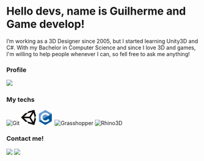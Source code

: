 # Hello devs, name is Guilherme and Game develop!
I’m working as a 3D Designer since 2005, but I started learning Unity3D and C#. With my Bachelor in Computer Science and since I love 3D and games, I'm willing to help people whenever I can, so fell free to ask me anything!
  
### Profile
  <img src="https://github-readme-stats.vercel.app/api?username=guilhermeluciojardim&show_icons=true&theme=buefy&include_all_commits=true&count_private=true" height=200em />
  
### My techs
  <img alt="Git" src="https://cdn.jsdelivr.net/gh/devicons/devicon/icons/git/git-original.svg" width=40 height=40 />
  <img alt="Unity" src="https://github.com/devicons/devicon/blob/v2.15.1/icons/unity/unity-original.svg" width=40 height=40 />
  <img alt="C" src="https://github.com/devicons/devicon/blob/v2.15.1/icons/c/c-original.svg" width=40 height=40 />
  <img alt="Grasshopper" src="https://icon-library.com/images/grasshopper-icon/grasshopper-icon-17.jpg" width=40 height=40 />
  <img alt="Rhino3D" src="https://cdn.icon-icons.com/icons2/3053/PNG/512/rhinoceros_macos_bigsur_icon_189781.png" width=40 height=40 />
  
  
### Contact me!
  <a href="mailto:guilhermelucio@gmail.com"><img src="https://img.shields.io/badge/Gmail-D14836?style=for-the-badge&logo=gmail&logoColor=white" target="_blank"></a> <a href="https://www.linkedin.com/in/guilhermeluciojardim" target="_blank"><img src="https://img.shields.io/badge/-LinkedIn-%230077B5?style=for-the-badge&logo=linkedin&logoColor=white" target="_blank"></a>

